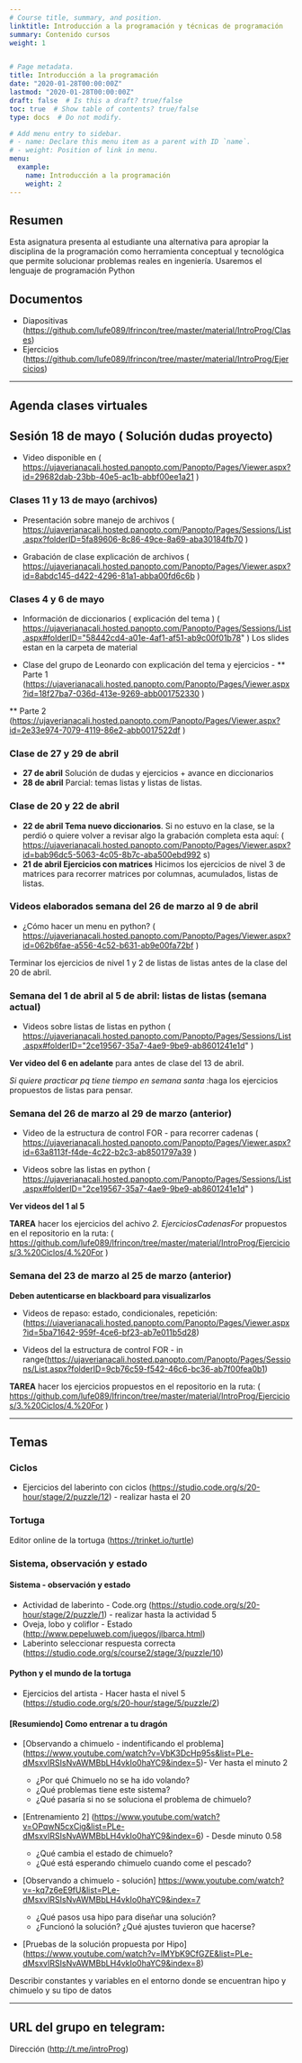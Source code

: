 ```yaml
---
# Course title, summary, and position.
linktitle: Introducción a la programación y técnicas de programación
summary: Contenido cursos
weight: 1


# Page metadata.
title: Introducción a la programación
date: "2020-01-28T00:00:00Z"
lastmod: "2020-01-28T00:00:00Z"
draft: false  # Is this a draft? true/false
toc: true  # Show table of contents? true/false
type: docs  # Do not modify.

# Add menu entry to sidebar.
# - name: Declare this menu item as a parent with ID `name`.
# - weight: Position of link in menu.
menu:
  example:
    name: Introducción a la programación
    weight: 2
---
```


## Resumen
Esta asignatura presenta al estudiante una alternativa para apropiar la disciplina de la programación como herramienta conceptual y tecnológica que permite solucionar problemas reales en ingeniería. Usaremos el lenguaje de programación Python

## Documentos

* Diapositivas (https://github.com/lufe089/lfrincon/tree/master/material/IntroProg/Clases)
* Ejercicios (https://github.com/lufe089/lfrincon/tree/master/material/IntroProg/Ejercicios)

---

## Agenda clases virtuales

## Sesión 18 de mayo ( Solución dudas proyecto)
* Video disponible en ( https://ujaverianacali.hosted.panopto.com/Panopto/Pages/Viewer.aspx?id=29682dab-23bb-40e5-ac1b-abbf00ee1a21 )

### Clases 11 y 13 de mayo (archivos)
* Presentación sobre manejo de archivos ( https://ujaverianacali.hosted.panopto.com/Panopto/Pages/Sessions/List.aspx?folderID=5fa89606-8c86-49ce-8a69-aba30184fb70 )

* Grabación de clase explicación de archivos ( https://ujaverianacali.hosted.panopto.com/Panopto/Pages/Viewer.aspx?id=8abdc145-d422-4296-81a1-abba00fd6c6b )

### Clases 4 y 6 de mayo
* Información de diccionarios ( explicación del tema ) ( https://ujaverianacali.hosted.panopto.com/Panopto/Pages/Sessions/List.aspx#folderID="58442cd4-a01e-4af1-af51-ab9c00f01b78" )
Los slides estan en la carpeta de material

* Clase del grupo de Leonardo con explicación del tema y ejercicios - ** Parte 1 (https://ujaverianacali.hosted.panopto.com/Panopto/Pages/Viewer.aspx?id=18f27ba7-036d-413e-9269-abb001752330 )

** Parte 2 (https://ujaverianacali.hosted.panopto.com/Panopto/Pages/Viewer.aspx?id=2e33e974-7079-4119-86e2-abb0017522df )

### Clase de 27 y 29 de abril
* **27 de abril** Solución de dudas y ejercicios  + avance en diccionarios
* **28 de abril** Parcial: temas listas y listas de listas. 


### Clase de 20 y 22 de abril
* **22 de abril Tema nuevo diccionarios**. Si no estuvo en la clase, se la perdió o quiere volver a revisar algo la grabación completa esta aquí:
( https://ujaverianacali.hosted.panopto.com/Panopto/Pages/Viewer.aspx?id=bab96dc5-5063-4c05-8b7c-aba500ebd992 s)
* **21 de abril Ejercicios con matrices**  Hicimos los ejercicios de nivel 3 de matrices para recorrer matrices por columnas, acumulados, listas de listas. 

### Videos elaborados semana del 26 de marzo al 9 de abril
* ¿Cómo hacer un menu en python? ( https://ujaverianacali.hosted.panopto.com/Panopto/Pages/Viewer.aspx?id=062b6fae-a556-4c52-b631-ab9e00fa72bf )
 
Terminar los ejercicios de nivel 1 y 2 de listas de listas antes de la clase del 20 de abril. 


### Semana del 1 de abril al 5 de abril: listas de listas  (semana actual)

 * Videos sobre listas de listas en python ( https://ujaverianacali.hosted.panopto.com/Panopto/Pages/Sessions/List.aspx#folderID="2ce19567-35a7-4ae9-9be9-ab8601241e1d" )

 **Ver video del 6 en adelante** para antes de clase del 13 de abril.

 *Si quiere practicar pq tiene tiempo en semana santa* :haga los ejercicios propuestos de listas para pensar.   


### Semana del 26 de marzo al 29 de marzo (anterior)

* Video de la estructura de control FOR - para recorrer cadenas
( https://ujaverianacali.hosted.panopto.com/Panopto/Pages/Viewer.aspx?id=63a8113f-f4de-4c22-b2c3-ab8501797a39 )

* Videos sobre las listas en python ( https://ujaverianacali.hosted.panopto.com/Panopto/Pages/Sessions/List.aspx#folderID="2ce19567-35a7-4ae9-9be9-ab8601241e1d" )

**Ver videos del 1 al 5**


**TAREA** hacer los ejercicios del achivo *2. EjerciciosCadenasFor* propuestos en el repositorio en la ruta:
 ( https://github.com/lufe089/lfrincon/tree/master/material/IntroProg/Ejercicios/3.%20Ciclos/4.%20For )

### Semana del 23 de marzo al 25 de marzo (anterior) 
**Deben autenticarse en blackboard para visualizarlos** 
* Videos de repaso: estado, condicionales, repetición: (https://ujaverianacali.hosted.panopto.com/Panopto/Pages/Viewer.aspx?id=5ba71642-959f-4ce6-bf23-ab7e011b5d28)

* Videos del la estructura de control FOR - in range(https://ujaverianacali.hosted.panopto.com/Panopto/Pages/Sessions/List.aspx?folderID=9cb76c59-f542-46c6-bc36-ab7f00fea0b1)

**TAREA** hacer los ejercicios propuestos en el repositorio en la ruta:
 ( https://github.com/lufe089/lfrincon/tree/master/material/IntroProg/Ejercicios/3.%20Ciclos/4.%20For )

---
## Temas
### Ciclos
* Ejercicios del laberinto con ciclos (https://studio.code.org/s/20-hour/stage/2/puzzle/12) - realizar hasta el 20

### Tortuga
Editor online de la tortuga (https://trinket.io/turtle)

### Sistema, observación y estado

#### Sistema - observación y estado 
* Actividad de laberinto - Code.org (https://studio.code.org/s/20-hour/stage/2/puzzle/1) - realizar hasta la actividad 5
* Oveja, lobo y coliflor - Estado (http://www.pepeluweb.com/juegos/jlbarca.html)
* Laberinto seleccionar respuesta correcta (https://studio.code.org/s/course2/stage/3/puzzle/10)

#### Python y el mundo de la tortuga
* Ejercicios del artista - Hacer hasta el nivel 5 (https://studio.code.org/s/20-hour/stage/5/puzzle/2)

#### [Resumiendo] Como entrenar a tu dragón
* [Observando a chimuelo - indentificando el problema] (https://www.youtube.com/watch?v=VbK3DcHp95s&list=PLe-dMsxvIRSIsNvAWMBbLH4vkIo0haYC9&index=5)- Ver hasta el minuto 2

	- ¿Por qué Chimuelo no se ha ido volando?
	- ¿Qué problemas tiene este sistema?
	- ¿Qué pasaría si no se soluciona el problema de chimuelo?


* [Entrenamiento 2] (https://www.youtube.com/watch?v=OPqwN5cxCig&list=PLe-dMsxvIRSIsNvAWMBbLH4vkIo0haYC9&index=6) - Desde minuto 0.58
	- ¿Qué cambia el estado de chimuelo?
	- ¿Qué está esperando chimuelo cuando come el pescado?

* [Observando a chimuelo - solución] https://www.youtube.com/watch?v=-kq7z6eE9fU&list=PLe-dMsxvIRSIsNvAWMBbLH4vkIo0haYC9&index=7
	- ¿Qué pasos usa hipo para diseñar una solución?
	- ¿Funcionó la solución? ¿Qué ajustes tuvieron que hacerse?

* [Pruebas de la solución propuesta por Hipo] (https://www.youtube.com/watch?v=lMYbK9CfGZE&list=PLe-dMsxvIRSIsNvAWMBbLH4vkIo0haYC9&index=8)

Describir constantes y variables en el entorno donde se encuentran hipo y chimuelo y su tipo de datos


---



## URL del grupo en telegram: 
Dirección (http://t.me/introProg)